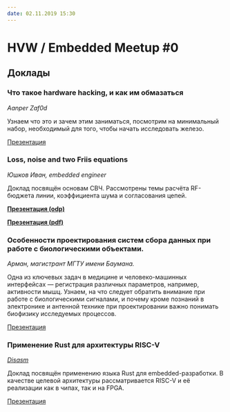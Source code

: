```yaml
---
date: 02.11.2019 15:30
---
```


# HVW / Embedded Meetup #0

## Доклады

### Что такое hardware hacking, и как им обмазаться
_Aanper_
_Zaf0d_

Узнаем что это и зачем этим заниматься, посмотрим на минимальный набор, необходимый для того, чтобы начать исследовать железо.

[Презентация](/static/slides/hvw0/hvw0_hardwarehacking.pdf)

### Loss, noise and two Friis equations
_Юшков Иван, embedded engineer_

Доклад посвящён основам СВЧ. Рассмотрены темы расчёта RF-бюджета линии, коэффициента шума и согласования цепей.

[**Презентация (odp)**](/static/slides/hvw0//hwv0_loss_and_noise.odp)

[**Презентация (pdf)**](/static/slides/hvw0//hwv0_loss_and_noise.pdf)

### Особенности проектирования систем сбора данных при работе с биологическими объектами.
_Арман, магистрант МГТУ имени Баумана._

Одна из ключевых задач в медицине и человеко-машинных интерфейсах — регистрация различных параметров, например, активности мышц. Узнаем, на что следует обратить внимание при работе с биологическими сигналами, и почему кроме познаний в электронике и антенной технике при проектировании важно понимать биофизику исследуемых процессов.

[Презентация](/static/slides/hvw0//hwv_0_medInstrumentationDesign.pdf)

### Применение Rust для архитектуры RISC-V
_[Disasm](https://github.com/Disasm)_

Доклад посвящён применению языка Rust для embedded-разработки.
В качестве целевой архитектуры рассматривается RISC-V и её реализации как в чипах, так и на FPGA.

[Презентация](/static/slides/hvw0//hvw0_rust_and_riscv.pdf)
